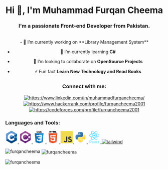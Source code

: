<h1 align="center">Hi 👋, I'm Muhammad Furqan Cheema</h1>
<h3 align="center">I'm a passionate Front-end Developer from Pakistan.</h3>
</br>
<div align="center">
- 🔭 I’m currently working on **Library Management System**

- 🌱 I’m currently learning **C#**

- 👯 I’m looking to collaborate on **OpenSource Projects**

- ⚡ Fun fact **Learn New Technology and Read Books**
</div>
<h3 align="center">Connect with me:</h3>
<p align="center">
<a href="https://linkedin.com/in/https://www.linkedin.com/in/muhammadfurqancheema/" target="blank"><img align="center" src="https://raw.githubusercontent.com/rahuldkjain/github-profile-readme-generator/master/src/images/icons/Social/linked-in-alt.svg" alt="https://www.linkedin.com/in/muhammadfurqancheema/" height="30" width="40" /></a>
<a href="https://www.hackerrank.com/https://www.hackerrank.com/profile/furqancheema2001" target="blank"><img align="center" src="https://raw.githubusercontent.com/rahuldkjain/github-profile-readme-generator/master/src/images/icons/Social/hackerrank.svg" alt="https://www.hackerrank.com/profile/furqancheema2001" height="30" width="40" /></a>
<a href="https://codeforces.com/profile/https://codeforces.com/profile/furqancheema2001" target="blank"><img align="center" src="https://raw.githubusercontent.com/rahuldkjain/github-profile-readme-generator/master/src/images/icons/Social/codeforces.svg" alt="https://codeforces.com/profile/furqancheema2001" height="30" width="40" /></a>
</p>

<h3 align="left">Languages and Tools:</h3>
<p align="left"> <a href="https://www.w3schools.com/cpp/" target="_blank" rel="noreferrer"> <img src="https://raw.githubusercontent.com/devicons/devicon/master/icons/cplusplus/cplusplus-original.svg" alt="cplusplus" width="40" height="40"/> </a> <a href="https://www.w3schools.com/cs/" target="_blank" rel="noreferrer"> <img src="https://raw.githubusercontent.com/devicons/devicon/master/icons/csharp/csharp-original.svg" alt="csharp" width="40" height="40"/> </a> <a href="https://www.w3schools.com/css/" target="_blank" rel="noreferrer"> <img src="https://raw.githubusercontent.com/devicons/devicon/master/icons/css3/css3-original-wordmark.svg" alt="css3" width="40" height="40"/> </a> <a href="https://www.w3.org/html/" target="_blank" rel="noreferrer"> <img src="https://raw.githubusercontent.com/devicons/devicon/master/icons/html5/html5-original-wordmark.svg" alt="html5" width="40" height="40"/> </a> <a href="https://developer.mozilla.org/en-US/docs/Web/JavaScript" target="_blank" rel="noreferrer"> <img src="https://raw.githubusercontent.com/devicons/devicon/master/icons/javascript/javascript-original.svg" alt="javascript" width="40" height="40"/> </a> <a href="https://www.python.org" target="_blank" rel="noreferrer"> <img src="https://raw.githubusercontent.com/devicons/devicon/master/icons/python/python-original.svg" alt="python" width="40" height="40"/> </a> <a href="https://reactjs.org/" target="_blank" rel="noreferrer"> <img src="https://raw.githubusercontent.com/devicons/devicon/master/icons/react/react-original-wordmark.svg" alt="react" width="40" height="40"/> </a> <a href="https://tailwindcss.com/" target="_blank" rel="noreferrer"> <img src="https://www.vectorlogo.zone/logos/tailwindcss/tailwindcss-icon.svg" alt="tailwind" width="40" height="40"/> </a> </p>

<p><img align="left" src="https://github-readme-stats.vercel.app/api/top-langs?username=furqancheema&show_icons=true&locale=en&layout=compact" alt="furqancheema" /></p>

<p>&nbsp;<img align="center" src="https://github-readme-stats.vercel.app/api?username=furqancheema&show_icons=true&locale=en" alt="furqancheema" /></p>

<p><img align="center" src="https://github-readme-streak-stats.herokuapp.com/?user=furqancheema&" alt="furqancheema" /></p>
